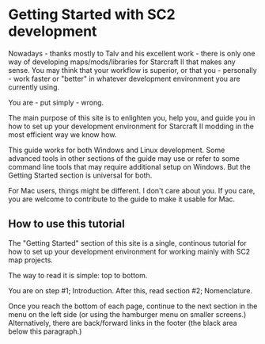 # Getting Started with SC2 development

Nowadays - thanks mostly to Talv and his excellent work - there is only one way of developing maps/mods/libraries for Starcraft II that makes any sense. You may think that your workflow is superior, or that you - personally - work faster or "better" in whatever development environment you are currently using.

You are - put simply - wrong.

The main purpose of this site is to enlighten you, help you, and guide you in how to set up your development environment for Starcraft II modding in the most efficient way we know how.

This guide works for both Windows and Linux development. Some advanced tools in other sections of the guide may use or refer to some command line tools that may require additional setup on Windows. But the Getting Started section is universal for both.

For Mac users, things might be different. I don't care about you. If you care, you are welcome to contribute to the guide to make it usable for Mac.

## How to use this tutorial

The "Getting Started" section of this site is a single, continous tutorial for how to set up your development environment for working mainly with SC2 map projects.

The way to read it is simple: top to bottom.

You are on step #1; Introduction. After this, read section #2; Nomenclature.

Once you reach the bottom of each page, continue to the next section in the menu on the left side (or using the hamburger menu on smaller screens.) Alternatively, there are back/forward links in the footer (the black area below this paragraph.)
